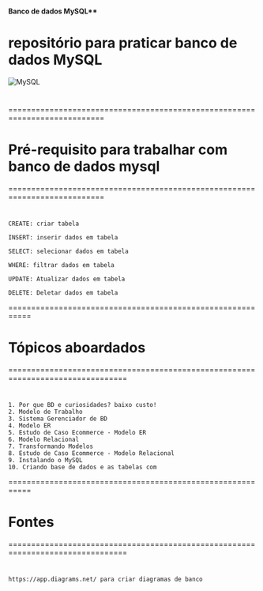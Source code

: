 #### Banco de dados MySQL**  
# repositório para praticar banco de dados MySQL
  ![MySQL](https://img.shields.io/badge/-MySQL-333333?style=flat&logo=mysql)
  
  #
===========================================================================
# Pré-requisito para trabalhar com banco de dados mysql #
===========================================================================
#
```
CREATE: criar tabela

INSERT: inserir dados em tabela

SELECT: selecionar dados em tabela

WHERE: filtrar dados em tabela

UPDATE: Atualizar dados em tabela

DELETE: Deletar dados em tabela
```

===========================================================
# Tópicos aboardados
================================================================================
#
```
1. Por que BD e curiosidades? baixo custo!
2. Modelo de Trabalho
3. Sistema Gerenciador de BD
4. Modelo ER
5. Estudo de Caso Ecommerce - Modelo ER
6. Modelo Relacional
7. Transformando Modelos
8. Estudo de Caso Ecommerce - Modelo Relacional
9. Instalando o MySQL
10. Criando base de dados e as tabelas com

```
===========================================================
# Fontes
================================================================================
#
```
https://app.diagrams.net/ para criar diagramas de banco

```

